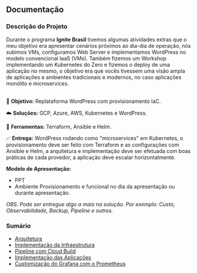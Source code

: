 <h2> Documentação</h2>

<h3>Descrição do Projeto</h3>
Durante o programa <b>Ignite Brasil</b> tivemos algumas atividades extras que o meu objetivo era apresentar cenários próximos ao dia-dia de operação, nós subimos VMs, configuramos Web Server e implementamos WordPress no modelo convencional IaaS (VMs).
Também fizemos um Workshop implementando um Kubernetes do Zero e fizemos o deploy de uma aplicação no mesmo, o objetivo era que vocês tivessem uma visão ampla de aplicações e ambientes tradicionais e modernos, no caso aplicações monólito e microservices.

<br>
&nbsp;&nbsp;&nbsp;

🎯 <b>Objetivo:</b> Replataforma WordPress com provisionamento IaC.

☁️ <b>Soluções:</b> GCP, Azure, AWS, Kubernetes e WordPress.

🔧 <b>Ferramentas:</b> Terraform, Ansible e Helm.

✅ <b>Entrega:</b> WordPress rodando como "microservices" em Kubernetes, o provisionamento deve ser feito com Terraform e as configurações com Ansible e Helm, a arquitetura e implementação deve ser efetuada com boas práticas de cada provedor, a aplicação deve escalar horizontalmente.

<b>Modelo de Apresentação:</b>
- PPT
- Ambiente Provisionamento e funcional no dia da apresentação ou durante apresentação.

<i>OBS. Pode ser entregue algo a mais na solução. Por exemplo: Custo, Observabilidade, Backup, Pipeline e outros.</i>


### Sumário

- [Arquitetura](https://github.com/paivalais/desafio-final/blob/main/Doc/arquitetura/README.md)
- [Implementação da Infraestrutura](https://github.com/paivalais/desafio-final/blob/main/Doc/imp-infra/README.md)
- [Pipeline com Cloud Build](https://github.com/paivalais/desafio-final/blob/main/Doc/pipeline/README.md)
- [Implementação das Aplicações](https://github.com/paivalais/desafio-final/blob/main/Doc/imp-app/README.md)
- [Customização do Grafana com o Prometheus](https://github.com/paivalais/desafio-final/blob/main/Doc/custom-graf/README.md)
